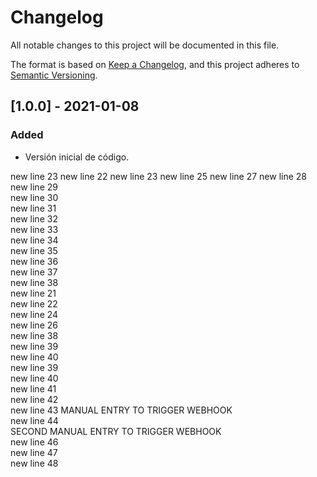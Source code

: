 # Changelog
All notable changes to this project will be documented in this file.

The format is based on [Keep a Changelog](https://keepachangelog.com/en/1.0.0/),
and this project adheres to [Semantic Versioning](https://semver.org/spec/v2.0.0.html).

## [1.0.0] - 2021-01-08
### Added
- Versión inicial de código.

new line 23
new line 22
new line 23
new line 25
new line 27
new line 28
new line 29
<br />new line 30
<br />new line 31
<br />new line 32
<br />new line 33
<br />new line 34
<br />new line 35
<br />new line 36
<br />new line 37
<br />new line 38
<br />new line 21
<br />new line 22
<br />new line 24
<br />new line 26
<br />new line 38
<br />new line 39
<br />new line 40
<br />new line 39
<br />new line 40
<br />new line 41
<br />new line 42
<br />new line 43
MANUAL ENTRY TO TRIGGER WEBHOOK
<br />new line 44
<br />SECOND MANUAL ENTRY TO TRIGGER WEBHOOK
<br />new line 46
<br />new line 47
<br />new line 48
